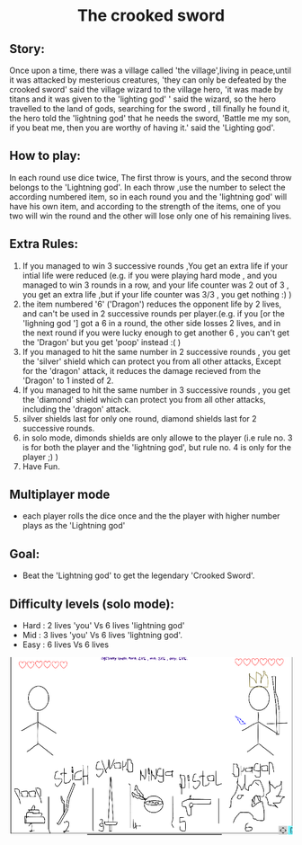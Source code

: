 #  <center> The crooked sword </center> 
## Story:
Once upon a time,  there was a village called 'the village',living in peace,until it was attacked by mesterious creatures, 'they can only be defeated by the crooked sword' said the village wizard to the village hero, 'it was made by titans and it was given to the 'lighting god' ' said the wizard, so the hero travelled to the land of gods, searching for the sword , till finally he found it, the hero told the 'lightning god' that he needs the sword, 'Battle me my son, if you beat me, then you are worthy of having it.' said the 'Lighting god'.   
## How to play: 
In each round use dice twice, The first throw is yours, and the second throw belongs to the 'Lightning god'. In each throw ,use the number to select the according numbered item, so in each round you and the 'lightning god' will have his own item, and according to the strength of the items, one of you two will win the round and the other will lose only one of his remaining lives.  
## Extra Rules: 
1. If you managed to win 3 successive rounds ,You get an extra life if your intial life were reduced (e.g. if you were playing hard mode , and you managed to win 3 rounds in a row, and your life counter was 2 out of 3 , you get an extra life ,but if your life counter was 3/3 , you get nothing :) )
2. the item numbered '6' ('Dragon') reduces the opponent life by 2 lives, and can't be used in 2 successive rounds per player.(e.g. if you [or the 'lighning god '] got a 6 in a round,  the other side losses 2 lives, and in the next round if you were lucky enough to get another 6 , you can't get the 'Dragon' but you get 'poop' instead :( ) 
3. If you managed to hit the same number in 2 successive rounds , you get the 'silver' shield which can protect you from all other attacks, Except for the 'dragon' attack, it reduces the damage recieved from the 'Dragon' to 1 insted of 2.
4. If you managed to hit the same number in 3 successive rounds , you get the 'diamond' shield which can protect you from all other attacks, including  the 'dragon' attack.
5. silver shields last for only one round, diamond shields last for 2 successive rounds.
6. in solo mode, dimonds shields are only allowe to the player (i.e rule no. 3 is for both the player and the 'lightning god', but rule no. 4 is only for the player ;) ) 
7. Have Fun.

## Multiplayer mode
- each player rolls the dice once and the the player with higher number plays as the 'Lightning god'


## Goal:  
- Beat the 'Lightning god' to get the legendary 'Crooked Sword'.

##  Difficulty levels (solo mode):  
- Hard : 2 lives 'you'  Vs  6 lives 'lightning god'  
- Mid : 3 lives 'you'  Vs  6 lives 'lightning god'.
- Easy : 6 lives  Vs  6 lives


![game](adel-game-.png)